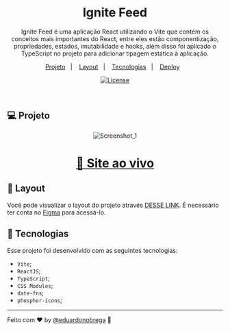 <h1 align="center">Ignite Feed</h1>

<p align="center">
Ignite Feed é uma aplicação React utilizando o Vite que contém os conceitos mais importantes do React, entre eles estão componentização, 
propriedades, estados, imutabilidade e hooks, além disso foi aplicado o TypeScript no projeto para adicionar tipagem estática à aplicação.
</p>

<p align="center">
  <a href="#-projeto">Projeto</a>&nbsp;&nbsp;&nbsp;|&nbsp;&nbsp;&nbsp;
  <a href="#-layout">Layout</a>&nbsp;&nbsp;&nbsp;|&nbsp;&nbsp;&nbsp;
  <a href="#-tecnologias">Tecnologias</a>&nbsp;&nbsp;&nbsp;|&nbsp;&nbsp;&nbsp;
  <a href="">Deploy</a>&nbsp;&nbsp;&nbsp;
</p>

<p align="center">
  <a href="https://choosealicense.com/licenses/mit/"><img alt="License" src="https://img.shields.io/static/v1?label=license&message=MIT&color=49AA26&labelColor=000000"></a>
</p>

<br>



## 💻 Projeto

<div align="center">

![Screenshot_1](https://github.com/eduardonobrega/ignite-feed/assets/87456011/3849cbaa-9dea-495c-bb9b-0ddbdd59c81d)


</div>

<div align="center">

  <h1><a href="https://rocketmovies.bohr.io">👾 Site ao vivo</a></h1> 

</div>

## 🔖 Layout

Você pode visualizar o layout do projeto através [DESSE LINK](https://www.figma.com/community/file/1113573231685349036/Ignite-Feed). É necessário ter conta no [Figma](https://figma.com) para acessá-lo.


## 🚀 Tecnologias

Esse projeto foi desenvolvido com as seguintes tecnologias:
- `Vite`;
- `ReactJS`;
- `TypeScript`;
- `CSS Modules`;
- `date-fns`;
- `phosphor-icons`;


---
Feito com ♥ by [@eduardonobrega](https://www.linkedin.com/in/eduardo-nunes-nobrega/) :wave: 
